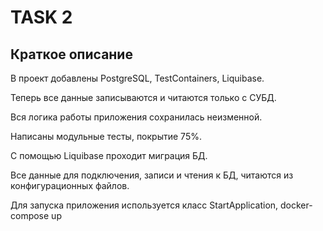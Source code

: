 # TASK 2

## Краткое описание
В проект добавлены PostgreSQL, TestContainers, Liquibase.

Теперь все данные записываются и читаются только с СУБД.

Вся логика работы приложения сохранилась неизменной.

Написаны модульные тесты, покрытие 75%.

С помощью Liquibase проходит миграция БД.

Все данные для подключения, записи и чтения к БД, читаются из конфигурационных файлов.

Для запуска приложения используется класс StartApplication, docker-compose up
